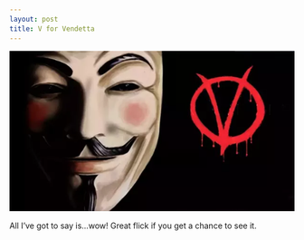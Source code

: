 ```yaml
---
layout: post
title: V for Vendetta
---
```

![](/assets/img/2006/v-for-vendetta.png)

All I’ve got to say is…wow! Great flick if you get a chance to see it.
